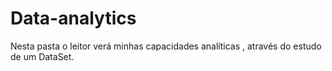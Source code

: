 # Data-analytics
Nesta pasta o leitor verá minhas capacidades analíticas , através do estudo de um DataSet.
